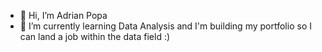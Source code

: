 - 👋 Hi, I’m Adrian Popa
- 🌱 I’m currently learning Data Analysis and I'm building my portfolio so I can land a job within the data field :)

<!---
DominoReddle/DominoReddle is a ✨ special ✨ repository because its `README.md` (this file) appears on your GitHub profile.
You can click the Preview link to take a look at your changes.
--->
